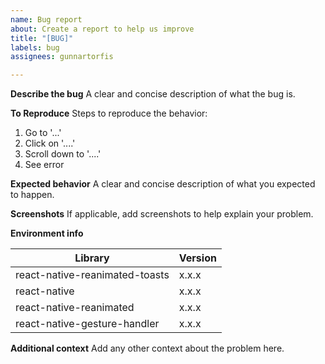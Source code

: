```yaml
---
name: Bug report
about: Create a report to help us improve
title: "[BUG]"
labels: bug
assignees: gunnartorfis

---
```


**Describe the bug**
A clear and concise description of what the bug is.

**To Reproduce**
Steps to reproduce the behavior:
1. Go to '...'
2. Click on '....'
3. Scroll down to '....'
4. See error

**Expected behavior**
A clear and concise description of what you expected to happen.

**Screenshots**
If applicable, add screenshots to help explain your problem.

**Environment info**

<!--
  Please provide the version of the libraries below.
-->

| Library                         | Version |
| ------------------------------- | ------- |
| react-native-reanimated-toasts            | x.x.x   |
| react-native                    | x.x.x   |
| react-native-reanimated         | x.x.x   |
| react-native-gesture-handler    | x.x.x   |

**Additional context**
Add any other context about the problem here.
